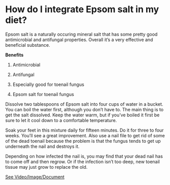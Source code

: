 # How do I integrate Epsom salt in my diet?

Epsom salt is a naturally occuring mineral salt that has some pretty good antimicrobial and antifungal properties. Overall it’s a very effective and beneficial substance.

**Benefits**

1. Antimicrobial

2. Antifungal

3. Especially good for toenail fungus

4. Epsom salt for toenail fungus

Dissolve two tablespoons of Epsom salt into four cups of water in a bucket. You can boil the water first, although you don’t have to. The main thing is to get the salt dissolved. Keep the water warm, but if you’ve boiled it first be sure to let it cool down to a comfortable temperature.

Soak your feet in this mixture daily for fifteen minutes. Do it for three to four weeks. You’ll see a great improvement. Also use a nail file to get rid of some of the dead toenail because the problem is that the fungus tends to get up underneath the nail and destroys it.

Depending on how infected the nail is, you may find that your dead nail has to come off and then regrow. Or if the infection isn’t too deep, new toenail tissue may just grow to replace the old.

 [See Video/Image/Document](https://hls-player.drberg.com/asset?path=migrated-assets/use-epsom-salt-for-toenail-fungus-treatment-for-toenail-fungus-drberg)